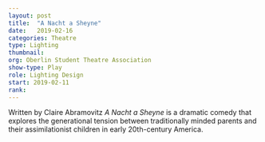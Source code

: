 ```yaml
---
layout: post
title:  "A Nacht a Sheyne"
date:   2019-02-16
categories: Theatre
type: Lighting
thumbnail: 
org: Oberlin Student Theatre Association
show-type: Play
role: Lighting Design
start: 2019-02-11
rank: 
---
```


Written by Claire Abramovitz *A Nacht a Sheyne* is a dramatic comedy that explores the generational tension between traditionally minded parents and their assimilationist children in early 20th-century America.